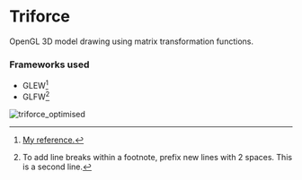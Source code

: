 # Triforce
 OpenGL 3D model drawing using matrix transformation functions.
### Frameworks used
- GLEW[^1]
- GLFW[^2]

![triforce_optimised](https://github.com/MethodCa/Triforce/assets/15893276/260cd46e-1efd-4c96-b1d7-461d1f371fa9)


[^1]: [My reference.](https://glew.sourceforge.net/)
[^2]: To add line breaks within a footnote, prefix new lines with 2 spaces.
  This is a second line.
